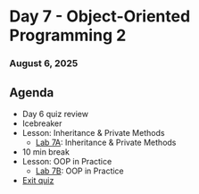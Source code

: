 # Day 7 - Object-Oriented Programming 2
### August 6, 2025

##  Agenda
* Day 6 quiz review
* Icebreaker
* Lesson: Inheritance & Private Methods
  * [Lab 7A](Lab%207A%20-%20Inheritance%20&%20Private%20Methods.ipynb): Inheritance & Private Methods
* 10 min break
* Lesson: OOP in Practice
  * [Lab 7B](Lab%207B%20-%20OOP%20in%20Practice.ipynb): OOP in Practice
* [Exit quiz](https://forms.gle/jSGtRUhmnqcw18TX8)

